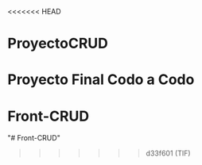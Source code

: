 <<<<<<< HEAD
# ProyectoCRUD
Proyecto Final Codo a Codo
=======
# Front-CRUD
"# Front-CRUD" 
>>>>>>> d33f601 (TIF)
